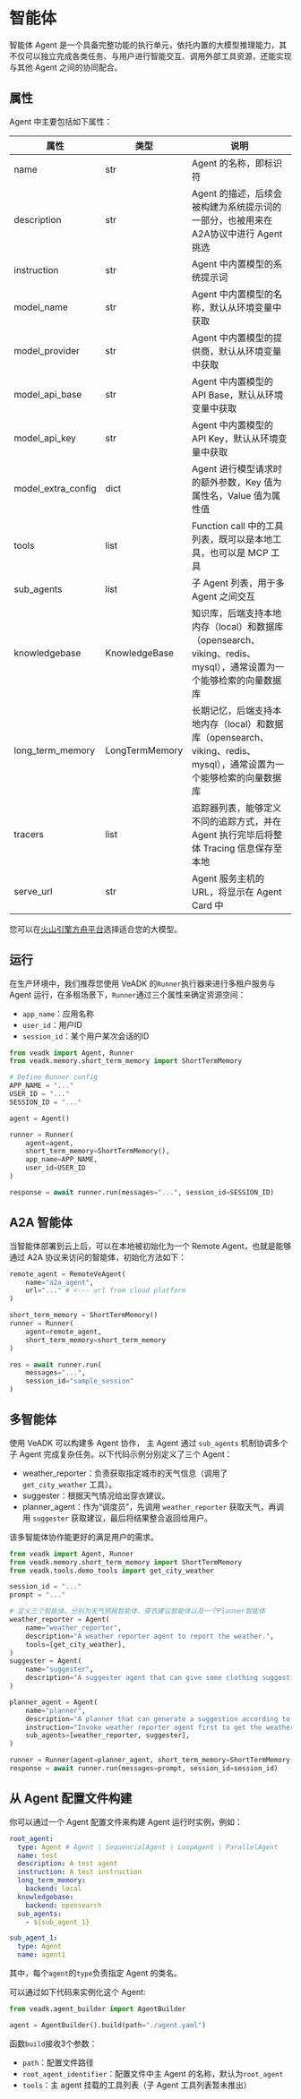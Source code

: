 # 智能体

智能体 Agent 是一个具备完整功能的执行单元，依托内置的大模型推理能力，其不仅可以独立完成各类任务、与用户进行智能交互、调用外部工具资源，还能实现与其他 Agent 之间的协同配合。

## 属性

Agent 中主要包括如下属性：

| 属性 | 类型 | 说明 |
| --- | --- | --- |
| name | str | Agent 的名称，即标识符 |
| description | str | Agent 的描述，后续会被构建为系统提示词的一部分，也被用来在A2A协议中进行 Agent 挑选 |
| instruction | str | Agent 中内置模型的系统提示词 |
| model_name | str | Agent 中内置模型的名称，默认从环境变量中获取 |
| model_provider | str | Agent 中内置模型的提供商，默认从环境变量中获取 |
| model_api_base | str | Agent 中内置模型的 API Base，默认从环境变量中获取 |
| model_api_key | str | Agent 中内置模型的 API Key，默认从环境变量中获取 |
| model_extra_config | dict | Agent 进行模型请求时的额外参数，Key 值为属性名，Value 值为属性值 |
| tools | list | Function call 中的工具列表，既可以是本地工具，也可以是 MCP 工具 |
| sub_agents | list | 子 Agent 列表，用于多 Agent 之间交互 |
| knowledgebase | KnowledgeBase | 知识库，后端支持本地内存（local）和数据库（opensearch、viking、redis、mysql），通常设置为一个能够检索的向量数据库 |
| long_term_memory | LongTermMemory | 长期记忆，后端支持本地内存（local）和数据库（opensearch、viking、redis、mysql），通常设置为一个能够检索的向量数据库 |
| tracers | list | 追踪器列表，能够定义不同的追踪方式，并在 Agent 执行完毕后将整体 Tracing 信息保存至本地 |
| serve_url | str | Agent 服务主机的 URL，将显示在 Agent Card 中 |

您可以在[火山引擎方舟平台](https://www.volcengine.com/product/ark)选择适合您的大模型。

## 运行

在生产环境中，我们推荐您使用 VeADK 的`Runner`执行器来进行多租户服务与 Agent 运行，在多租场景下，`Runner`通过三个属性来确定资源空间：

- `app_name`：应用名称
- `user_id`：用户ID
- `session_id`：某个用户某次会话的ID

```python
from veadk import Agent, Runner
from veadk.memory.short_term_memory import ShortTermMemory

# Define Runner config
APP_NAME = "..."
USER_ID = "..."
SESSION_ID = "..."

agent = Agent()

runner = Runner(
    agent=agent,
    short_term_memory=ShortTermMemory(),
    app_name=APP_NAME,
    user_id=USER_ID
)

response = await runner.run(messages="...", session_id=SESSION_ID)
```

## A2A 智能体

当智能体部署到云上后，可以在本地被初始化为一个 Remote Agent，也就是能够通过 A2A 协议来访问的智能体，初始化方法如下：

```python
remote_agent = RemoteVeAgent(
    name="a2a_agent",
    url="..." # <--- url from cloud platform
)

short_term_memory = ShortTermMemory()
runner = Runner(
    agent=remote_agent,
    short_term_memory=short_term_memory
)

res = await runner.run(
    messages="...",
    session_id="sample_session"
)
```

## 多智能体

使用 VeADK 可以构建多 Agent 协作， 主 Agent 通过 `sub_agents` 机制协调多个子 Agent 完成复杂任务。以下代码示例分别定义了三个 Agent：

- weather_reporter：负责获取指定城市的天气信息（调用了 `get_city_weather` 工具）。
- suggester：根据天气情况给出穿衣建议。
- planner_agent：作为“调度员”，先调用 `weather_reporter` 获取天气，再调用 `suggester` 获取建议，最后将结果整合返回给用户。

该多智能体协作能更好的满足用户的需求。

```python
from veadk import Agent, Runner
from veadk.memory.short_term_memory import ShortTermMemory
from veadk.tools.demo_tools import get_city_weather

session_id = "..."
prompt = "..."

# 定义三个智能体，分别为天气预报智能体、穿衣建议智能体以及一个Planner智能体
weather_reporter = Agent(
    name="weather_reporter",
    description="A weather reporter agent to report the weather.",
    tools=[get_city_weather],
)
suggester = Agent(
    name="suggester",
    description="A suggester agent that can give some clothing suggestions according to a city's weather.",
)

planner_agent = Agent(
    name="planner",
    description="A planner that can generate a suggestion according to a city's weather.",
    instruction="Invoke weather reporter agent first to get the weather, then invoke suggester agent to get the suggestion. Return the final response to user.",
    sub_agents=[weather_reporter, suggester],
)

runner = Runner(agent=planner_agent, short_term_memory=ShortTermMemory())
response = await runner.run(messages=prompt, session_id=session_id)
```

## 从 Agent 配置文件构建

你可以通过一个 Agent 配置文件来构建 Agent 运行时实例，例如：

```yaml
root_agent:
  type: Agent # Agent | SequencialAgent | LoopAgent | ParallelAgent
  name: test
  description: A test agent
  instruction: A test instruction
  long_term_memory:
    backend: local
  knowledgebase:
    backend: opensearch
  sub_agents:
    - ${sub_agent_1}

sub_agent_1:
  type: Agent
  name: agent1
```

其中，每个`agent`的`type`负责指定 Agent 的类名。

可以通过如下代码来实例化这个 Agent:

```python
from veadk.agent_builder import AgentBuilder

agent = AgentBuilder().build(path="./agent.yaml")
```

函数`build`接收3个参数：

- `path`：配置文件路径
- `root_agent_identifier`：配置文件中主 Agent 的名称，默认为`root_agent`
- `tools`：主 agent 挂载的工具列表（子 Agent 工具列表暂未推出）
